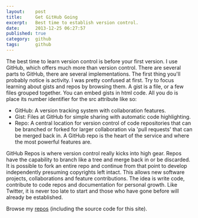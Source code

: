 ```yaml
---
layout:    post
title:     Get GitHub Going
excerpt:   Best time to establish version control.
date:      2013-12-25 06:27:57
published: true
category:  github
tags:      github
---
```


The best time to learn version control is before your first version. I use GitHub, which offers much more than version control. There are several parts to GitHub, there are several implementations. The first thing you&#39;ll probably notice is activity. I was pretty confused at first. Try to focus learning about gists and repos by browsing them. A gist is a file, or a few files grouped together. You can embed gists in html code. All you do is place its number identifier for the src attribute like so:

<ul>
  <li>GitHub: A version tracking system with collaboration features.</li>
  <li>Gist: Files at GitHub for simple sharing with automatic code highlighting.</li>
  <li>Repo: A central location for version control of code repositories that can be branched or forked for larger collaboration via &#39;pull requests&#39; that can be merged back in. A GitHub repo is the heart of the service and where the most powerful features are.</li>
</ul>


<script src="https://gist.github.com/AirDisa/8124295.js"></script>

GitHub Repos is where version control really kicks into high gear. Repos have the capability to branch like a tree and merge back in or be discarded. It is possible to fork an entire repo and continue from that point to develop independently presuming copyrights left intact. This allows new software projects, collaborations and feature contributions. The idea is write code, contribute to code repos and documentation for personal growth. Like Twitter, it is never too late to start and those who have gone before will already be established.

Browse my [repos][airdisa-github] (including the source code for this site).

[airdisa-github]: https://github.com/AirDisa?tab=repositories
